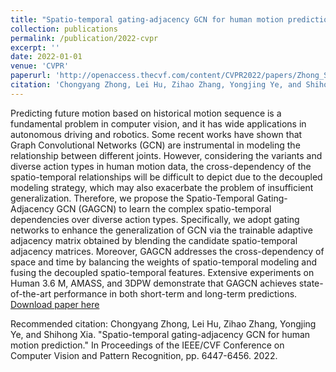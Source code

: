 ```yaml
---
title: "Spatio-temporal gating-adjacency GCN for human motion prediction"
collection: publications
permalink: /publication/2022-cvpr
excerpt: ''
date: 2022-01-01
venue: 'CVPR'
paperurl: 'http://openaccess.thecvf.com/content/CVPR2022/papers/Zhong_Spatio-Temporal_Gating-Adjacency_GCN_for_Human_Motion_Prediction_CVPR_2022_paper.pdf'
citation: 'Chongyang Zhong, Lei Hu, Zihao Zhang, Yongjing Ye, and Shihong Xia. "Spatio-temporal gating-adjacency GCN for human motion prediction." In Proceedings of the IEEE/CVF Conference on Computer Vision and Pattern Recognition, pp. 6447-6456. 2022.'
---
```

Predicting future motion based on historical motion sequence is a fundamental problem in computer vision, and it has wide applications in autonomous driving and robotics. Some recent works have shown that Graph Convolutional Networks (GCN) are instrumental in modeling the relationship between different joints. However, considering the variants and diverse action types in human motion data, the cross-dependency of the spatio-temporal relationships will be difficult to depict due to the decoupled modeling strategy, which may also exacerbate the problem of insufficient generalization. Therefore, we propose the Spatio-Temporal Gating-Adjacency GCN (GAGCN) to learn the complex spatio-temporal dependencies over diverse action types. Specifically, we adopt gating networks to enhance the generalization of GCN via the trainable adaptive adjacency matrix obtained by blending the candidate spatio-temporal adjacency matrices. Moreover, GAGCN addresses the cross-dependency of space and time by balancing the weights of spatio-temporal modeling and fusing the decoupled spatio-temporal features. Extensive experiments on Human 3.6 M, AMASS, and 3DPW demonstrate that GAGCN achieves state-of-the-art performance in both short-term and long-term predictions.
[Download paper here](http://openaccess.thecvf.com/content/CVPR2022/papers/Zhong_Spatio-Temporal_Gating-Adjacency_GCN_for_Human_Motion_Prediction_CVPR_2022_paper.pdf)

Recommended citation: Chongyang Zhong, Lei Hu, Zihao Zhang, Yongjing Ye, and Shihong Xia. "Spatio-temporal gating-adjacency GCN for human motion prediction." In Proceedings of the IEEE/CVF Conference on Computer Vision and Pattern Recognition, pp. 6447-6456. 2022.
